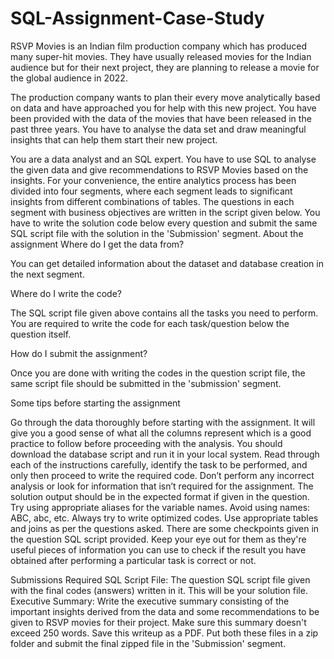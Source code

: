 # SQL-Assignment-Case-Study
RSVP Movies is an Indian film production company which has produced many super-hit movies. They have usually released movies for the Indian audience but for their next project, they are planning to release a movie for the global audience in 2022.

 

The production company wants to plan their every move analytically based on data and have approached you for help with this new project. You have been provided with the data of the movies that have been released in the past three years. You have to analyse the data set and draw meaningful insights that can help them start their new project. 

 

You are a data analyst and an SQL expert. You have to use SQL to analyse the given data and give recommendations to RSVP Movies based on the insights. For your convenience, the entire analytics process has been divided into four segments, where each segment leads to significant insights from different combinations of tables. The questions in each segment with business objectives are written in the script given below. You have to write the solution code below every question and submit the same SQL script file with the solution in the 'Submission' segment.
About the assignment
Where do I get the data from?

You can get detailed information about the dataset and database creation in the next segment.

 

Where do I write the code?

The SQL script file given above contains all the tasks you need to perform. You are required to write the code for each task/question below the question itself.

 

How do I submit the assignment?

Once you are done with writing the codes in the question script file, the same script file should be submitted in the 'submission' segment.

 

Some tips before starting the assignment

Go through the data thoroughly before starting with the assignment. It will give you a good sense of what all the columns represent which is a good practice to follow before proceeding with the analysis. You should download the database script and run it in your local system.
Read through each of the instructions carefully, identify the task to be performed, and only then proceed to write the required code. Don’t perform any incorrect analysis or look for information that isn’t required for the assignment. The solution output should be in the expected format if given in the question.
Try using appropriate aliases for the variable names. Avoid using names: ABC, abc, etc.
Always try to write optimized codes. Use appropriate tables and joins as per the questions asked.
There are some checkpoints given in the question SQL script provided. Keep your eye out for them as they're useful pieces of information you can use to check if the result you have obtained after performing a particular task is correct or not.
 

Submissions Required
SQL Script File: The question SQL script file given with the final codes (answers) written in it. This will be your solution file.
Executive Summary: Write the executive summary consisting of the important insights derived from the data and some recommendations to be given to RSVP movies for their project. Make sure this summary doesn't exceed 250 words. Save this writeup as a PDF.
Put both these files in a zip folder and submit the final zipped file in the 'Submission' segment.
